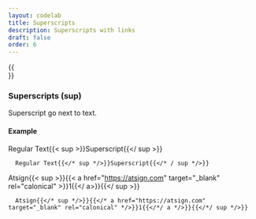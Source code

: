 ```yaml
---
layout: codelab
title: Superscripts
description: Superscripts with links
draft: false
order: 6
---
```


{{<br>}}

### Superscripts (sup)

Superscript go next to text.

#### Example

Regular Text{{< sup >}}Superscript{{</ sup >}}

```go-html-template
  Regular Text{{</* sup */>}}Superscript{{</* / sup */>}}
```

Atsign{{< sup >}}{{< a href="https://atsign.com" target="_blank" rel="calonical" >}}1{{</ a>}}{{</ sup >}}

```go-html-template
  Atsign{{</* sup */>}}{{</* a href="https://atsign.com" target="_blank" rel="calonical" */>}}1{{</*/ a */>}}{{</*/ sup */>}}
```